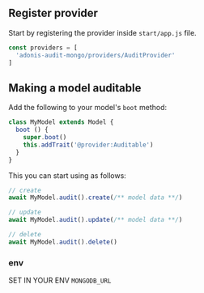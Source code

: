 ## Register provider

Start by registering the provider inside `start/app.js` file.

```js
const providers = [
  'adonis-audit-mongo/providers/AuditProvider'
]
```

## Making a model auditable

Add the following to your model's `boot` method:

```js
class MyModel extends Model {
  boot () {
    super.boot()
    this.addTrait('@provider:Auditable')
  }
}
```

This you can start using as follows:

```js
// create
await MyModel.audit().create(/** model data **/)

// update
await MyModel.audit().update(/** model data **/)

// delete
await MyModel.audit().delete()
```

### env

SET IN YOUR ENV `MONGODB_URL`